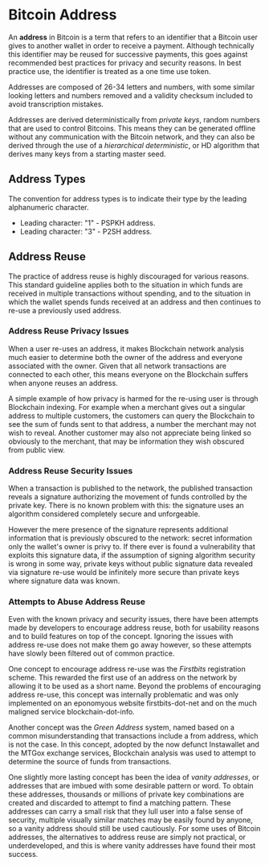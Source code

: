 # Bitcoin Address

An **address** in Bitcoin is a term that refers to an identifier that a Bitcoin user gives to another wallet in order to receive a payment. Although technically this identifier may be reused for successive payments, this goes against recommended best practices for privacy and security reasons. In best practice use, the identifier is treated as a one time use token.

Addresses are composed of 26-34 letters and numbers, with some similar looking letters and numbers removed and a validity checksum included to avoid transcription mistakes.

Addresses are derived deterministically from *private keys*, random numbers that are used to control Bitcoins. This means they can be generated offline without any communication with the Bitcoin network, and they can also be derived through the use of a *hierarchical deterministic*, or HD algorithm that derives many keys from a starting master seed.

## Address Types

The convention for address types is to indicate their type by the leading alphanumeric character.

- Leading character: "1" - PSPKH address. 
- Leading character: "3" - P2SH address.

## Address Reuse

The practice of address reuse is highly discouraged for various reasons. This standard guideline applies both to the situation in which funds are received in multiple transactions without spending, and to the situation in which the wallet spends funds received at an address and then continues to re-use a previously used address.

### Address Reuse Privacy Issues

When a user re-uses an address, it makes Blockchain network analysis much easier to determine both the owner of the address and everyone associated with the owner. Given that all network transactions are connected to each other, this means everyone on the Blockchain suffers when anyone reuses an address. 

A simple example of how privacy is harmed for the re-using user is through Blockchain indexing. For example when a merchant gives out a singular address to multiple customers, the customers can query the Blockchain to see the sum of funds sent to that address, a number the merchant may not wish to reveal. Another customer may also not appreciate being linked so obviously to the merchant, that may be information they wish obscured from public view.

### Address Reuse Security Issues

When a transaction is published to the network, the published transaction reveals a signature authorizing the movement of funds controlled by the private key. There is no known problem with this: the signature uses an algorithm considered completely secure and unforgeable.

However the mere presence of the signature represents additional information that is previously obscured to the network: secret information only the wallet's owner is privy to. If there ever is found a vulnerability that exploits this signature data, if the assumption of signing algorithm security is wrong in some way, private keys without public signature data revealed via signature re-use would be infinitely more secure than private keys where signature data was known. 

### Attempts to Abuse Address Reuse

Even with the known privacy and security issues, there have been attempts made by developers to encourage address reuse, both for usability reasons and to build features on top of the concept. Ignoring the issues with address re-use does not make them go away however, so these attempts have slowly been filtered out of common practice.

One concept to encourage address re-use was the *Firstbits* registration scheme. This rewarded the first use of an address on the network by allowing it to be used as a short name. Beyond the problems of encouraging address re-use, this concept was internally problematic and was only implemented on an eponomyous website firstbits-dot-net and on the much maligned service blockchain-dot-info.

Another concept was the *Green Address* system, named based on a common misunderstanding that transactions include a from address, which is not the case. In this concept, adopted by the now defunct Instawallet and the MTGox exchange services, Blockchain analysis was used to attempt to determine the source of funds from transactions.

One slightly more lasting concept has been the idea of *vanity addresses*, or addresses that are imbued with some desirable pattern or word. To obtain these addresses, thousands or millions of private key combinations are created and discarded to attempt to find a matching pattern. These addresses can carry a small risk that they lull user into a false sense of security, multiple visually similar matches may be easily found by anyone, so a vanity address should still be used cautiously. For some uses of Bitcoin addresses, the alternatives to address reuse are simply not practical, or underdeveloped, and this is where vanity addresses have found their most success.

